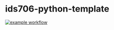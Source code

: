 # ids706-python-template

[![example workflow](https://github.com/xuy50/ids706-python-template/actions/workflows/cicd.yml/badge.svg)](https://github.com/xuy50/ids706-python-template/actions/workflows/cicd.yml)

